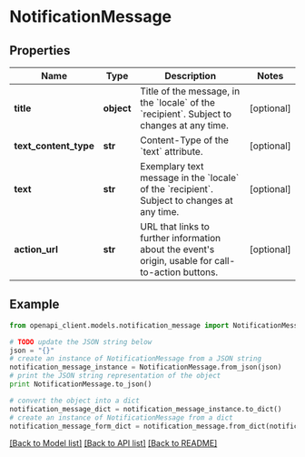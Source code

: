 # NotificationMessage


## Properties
Name | Type | Description | Notes
------------ | ------------- | ------------- | -------------
**title** | **object** | Title of the message, in the &#x60;locale&#x60; of the &#x60;recipient&#x60;. Subject to changes at any time. | [optional] 
**text_content_type** | **str** | Content-Type of the &#x60;text&#x60; attribute. | [optional] 
**text** | **str** | Exemplary text message in the &#x60;locale&#x60; of the &#x60;recipient&#x60;. Subject to changes at any time. | [optional] 
**action_url** | **str** | URL that links to further information about the event&#39;s origin, usable for call-to-action buttons. | [optional] 

## Example

```python
from openapi_client.models.notification_message import NotificationMessage

# TODO update the JSON string below
json = "{}"
# create an instance of NotificationMessage from a JSON string
notification_message_instance = NotificationMessage.from_json(json)
# print the JSON string representation of the object
print NotificationMessage.to_json()

# convert the object into a dict
notification_message_dict = notification_message_instance.to_dict()
# create an instance of NotificationMessage from a dict
notification_message_form_dict = notification_message.from_dict(notification_message_dict)
```
[[Back to Model list]](../README.md#documentation-for-models) [[Back to API list]](../README.md#documentation-for-api-endpoints) [[Back to README]](../README.md)


